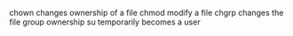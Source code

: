 chown changes ownership of a file
chmod modify a file
chgrp changes the file group ownership
su temporarily becomes a user
